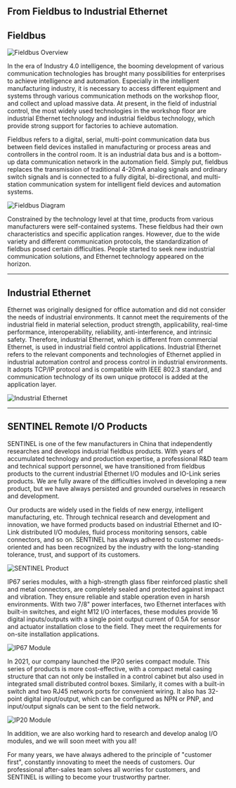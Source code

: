 ## From Fieldbus to Industrial Ethernet

## Fieldbus

![Fieldbus Overview](https://www.sentinel-china.com/vancheerfile/Images/2023/7/20230704103738772.png)

In the era of Industry 4.0 intelligence, the booming development of various communication technologies has brought many possibilities for enterprises to achieve intelligence and automation. Especially in the intelligent manufacturing industry, it is necessary to access different equipment and systems through various communication methods on the workshop floor, and collect and upload massive data. At present, in the field of industrial control, the most widely used technologies in the workshop floor are industrial Ethernet technology and industrial fieldbus technology, which provide strong support for factories to achieve automation.

Fieldbus refers to a digital, serial, multi-point communication data bus between field devices installed in manufacturing or process areas and controllers in the control room. It is an industrial data bus and is a bottom-up data communication network in the automation field. Simply put, fieldbus replaces the transmission of traditional 4-20mA analog signals and ordinary switch signals and is connected to a fully digital, bi-directional, and multi-station communication system for intelligent field devices and automation systems.

![Fieldbus Diagram](https://www.sentinel-china.com/vancheerfile/Images/2023/7/20230704103816397.png)

Constrained by the technology level at that time, products from various manufacturers were self-contained systems. These fieldbus had their own characteristics and specific application ranges. However, due to the wide variety and different communication protocols, the standardization of fieldbus posed certain difficulties. People started to seek new industrial communication solutions, and Ethernet technology appeared on the horizon.

---

## Industrial Ethernet

Ethernet was originally designed for office automation and did not consider the needs of industrial environments. It cannot meet the requirements of the industrial field in material selection, product strength, applicability, real-time performance, interoperability, reliability, anti-interference, and intrinsic safety. Therefore, industrial Ethernet, which is different from commercial Ethernet, is used in industrial field control applications. Industrial Ethernet refers to the relevant components and technologies of Ethernet applied in industrial automation control and process control in industrial environments. It adopts TCP/IP protocol and is compatible with IEEE 802.3 standard, and communication technology of its own unique protocol is added at the application layer.

![Industrial Ethernet](https://www.sentinel-china.com/vancheerfile/Images/2023/7/2023070410390475.png)

---

## SENTINEL Remote I/O Products

SENTINEL is one of the few manufacturers in China that independently researches and develops industrial fieldbus products. With years of accumulated technology and production expertise, a professional R&D team and technical support personnel, we have transitioned from fieldbus products to the current industrial Ethernet I/O modules and IO-Link series products. We are fully aware of the difficulties involved in developing a new product, but we have always persisted and grounded ourselves in research and development.

Our products are widely used in the fields of new energy, intelligent manufacturing, etc. Through technical research and development and innovation, we have formed products based on industrial Ethernet and IO-Link distributed I/O modules, fluid process monitoring sensors, cable connectors, and so on. SENTINEL has always adhered to customer needs-oriented and has been recognized by the industry with the long-standing tolerance, trust, and support of its customers.

![SENTINEL Product](https://www.sentinel-china.com/vancheerfile/Images/2023/7/20230704103949084.png)

IP67 series modules, with a high-strength glass fiber reinforced plastic shell and metal connectors, are completely sealed and protected against impact and vibration. They ensure reliable and stable operation even in harsh environments. With two 7/8" power interfaces, two Ethernet interfaces with built-in switches, and eight M12 I/O interfaces, these modules provide 16 digital inputs/outputs with a single point output current of 0.5A for sensor and actuator installation close to the field. They meet the requirements for on-site installation applications.

![IP67 Module](https://www.sentinel-china.com/vancheerfile/Images/2023/7/20230704113349351.png)

In 2021, our company launched the IP20 series compact module. This series of products is more cost-effective, with a compact metal casing structure that can not only be installed in a control cabinet but also used in integrated small distributed control boxes. Similarly, it comes with a built-in switch and two RJ45 network ports for convenient wiring. It also has 32-point digital input/output, which can be configured as NPN or PNP, and input/output signals can be sent to the field network.

![IP20 Module](https://www.sentinel-china.com/vancheerfile/Images/2023/7/20230704104032163.png)

In addition, we are also working hard to research and develop analog I/O modules, and we will soon meet with you all!

For many years, we have always adhered to the principle of "customer first", constantly innovating to meet the needs of customers. Our professional after-sales team solves all worries for customers, and SENTINEL is willing to become your trustworthy partner.
